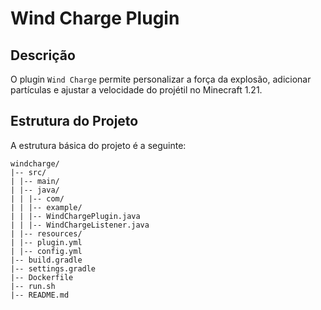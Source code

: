 # Wind Charge Plugin

## Descrição

O plugin `Wind Charge` permite personalizar a força da explosão, adicionar partículas e ajustar a velocidade do projétil no Minecraft 1.21.

## Estrutura do Projeto

A estrutura básica do projeto é a seguinte:

```
windcharge/
|-- src/
| |-- main/
| |-- java/
| | |-- com/
| | |-- example/
| | |-- WindChargePlugin.java
| | |-- WindChargeListener.java
| |-- resources/
| |-- plugin.yml
| |-- config.yml
|-- build.gradle
|-- settings.gradle
|-- Dockerfile
|-- run.sh
|-- README.md
```
